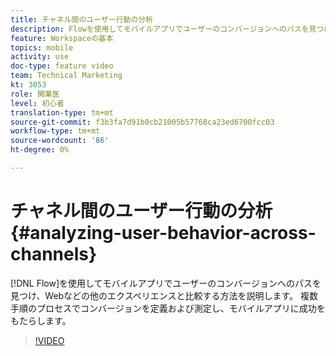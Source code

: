 ```yaml
---
title: チャネル間のユーザー行動の分析
description: Flowを使用してモバイルアプリでユーザーのコンバージョンへのパスを見つけ、Webなどの他のエクスペリエンスと比較する方法について説明します。 複数手順のプロセスでコンバージョンを定義および測定し、モバイルアプリに成功をもたらします。
feature: Workspaceの基本
topics: mobile
activity: use
doc-type: feature video
team: Technical Marketing
kt: 3053
role: 開業医
level: 初心者
translation-type: tm+mt
source-git-commit: f3b3fa7d91b0cb21005b57768ca23ed6700fcc03
workflow-type: tm+mt
source-wordcount: '86'
ht-degree: 0%

---
```



# チャネル間のユーザー行動の分析{#analyzing-user-behavior-across-channels}

[!DNL Flow]を使用してモバイルアプリでユーザーのコンバージョンへのパスを見つけ、Webなどの他のエクスペリエンスと比較する方法を説明します。 複数手順のプロセスでコンバージョンを定義および測定し、モバイルアプリに成功をもたらします。

>[!VIDEO](https://video.tv.adobe.com/v/27824/?quality=12)
